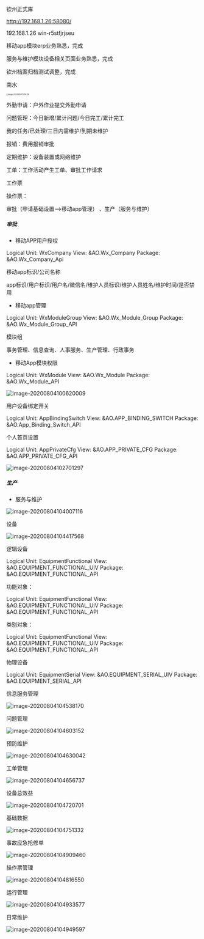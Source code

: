 钦州正式库

http://192.168.1.26:58080/

192.168.1.26 win-r5stfjrjseu





移动app模块erp业务熟悉，完成

服务与维护模块设备相关页面业务熟悉，完成

钦州档案归档测试调整，完成









南水  

<img src="D:\Work\Note\log\August\8_4.assets\image-20200804112814296.png" alt="image-20200804112814296" style="zoom:30%;" />

外勤申请：户外作业提交外勤申请

问题管理：今日新增/累计问题/今日完工/累计完工

我的任务/已处理/三日内需维护/到期未维护

报销：费用报销审批

定期维护：设备装置或网络维护

工单：工作活动产生工单、审批工作请求

工作票

操作票：

审批（申请基础设置-->移动app管理） 、生产（服务与维护）

##### 审批

- 移动APP用户授权

Logical Unit:	WxCompany
View:		&AO.Wx_Company
Package:		&AO.Wx_Company_Api

移动app标识/公司名称

app标识/用户标识/用户名/微信名/维护人员标识/维护人员姓名/维护时间/是否禁用

- 移动app管理

Logical Unit:	WxModuleGroup
View:		&AO.Wx_Module_Group
Package:		&AO.Wx_Module_Group_API

模块组

事务管理、信息查询、人事服务、生产管理、行政事务

- 移动App模块权限

Logical Unit:	WxModule
View:		&AO.Wx_Module
Package:		&AO.Wx_Module_API

![image-20200804100620009](D:\Work\Note\log\August\8_4.assets\image-20200804100620009.png)

用户设备绑定开关

Logical Unit:	AppBindingSwitch
View:		&AO.APP_BINDING_SWITCH
Package:		&AO.App_Binding_Switch_API

个人首页设置

Logical Unit:	AppPrivateCfg
View:		&AO.APP_PRIVATE_CFG
Package:		&AO.APP_PRIVATE_CFG_API

![image-20200804102701297](D:\Work\Note\log\August\8_4.assets\image-20200804102701297.png)

##### 生产

- 服务与维护

![image-20200804104007116](D:\Work\Note\log\August\8_4.assets\image-20200804104007116.png)



设备

![image-20200804104417568](D:\Work\Note\log\August\8_4.assets\image-20200804104417568.png)

逻辑设备

Logical Unit:	EquipmentFunctional
View:		&AO.EQUIPMENT_FUNCTIONAL_UIV
Package:		&AO.EQUIPMENT_FUNCTIONAL_API

功能对象：

Logical Unit:	EquipmentFunctional
View:		&AO.EQUIPMENT_FUNCTIONAL_UIV
Package:		&AO.EQUIPMENT_FUNCTIONAL_API

类别对象：

Logical Unit:	EquipmentFunctional
View:		&AO.EQUIPMENT_FUNCTIONAL_UIV
Package:		&AO.EQUIPMENT_FUNCTIONAL_API



物理设备

Logical Unit:	EquipmentSerial
View:		&AO.EQUIPMENT_SERIAL_UIV
Package:		&AO.EQUIPMENT_SERIAL_API

信息服务管理

![image-20200804104538170](D:\Work\Note\log\August\8_4.assets\image-20200804104538170.png)

问题管理

![image-20200804104603152](D:\Work\Note\log\August\8_4.assets\image-20200804104603152.png)



预防维护

![image-20200804104630042](D:\Work\Note\log\August\8_4.assets\image-20200804104630042.png)



工单管理

![image-20200804104656737](D:\Work\Note\log\August\8_4.assets\image-20200804104656737.png)



设备总效益

![image-20200804104720701](D:\Work\Note\log\August\8_4.assets\image-20200804104720701.png)

基础数据

![image-20200804104751332](D:\Work\Note\log\August\8_4.assets\image-20200804104751332.png)



事故应急抢修单

![image-20200804104909460](D:\Work\Note\log\August\8_4.assets\image-20200804104909460.png)

操作票管理

![image-20200804104816550](D:\Work\Note\log\August\8_4.assets\image-20200804104816550.png)



运行管理

![image-20200804104933577](D:\Work\Note\log\August\8_4.assets\image-20200804104933577.png)

日常维护

![image-20200804104949597](D:\Work\Note\log\August\8_4.assets\image-20200804104949597.png)